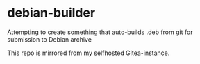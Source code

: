 # debian-builder

Attempting to create something that auto-builds .deb from git for submission to Debian archive

This repo is mirrored from my selfhosted Gitea-instance.
